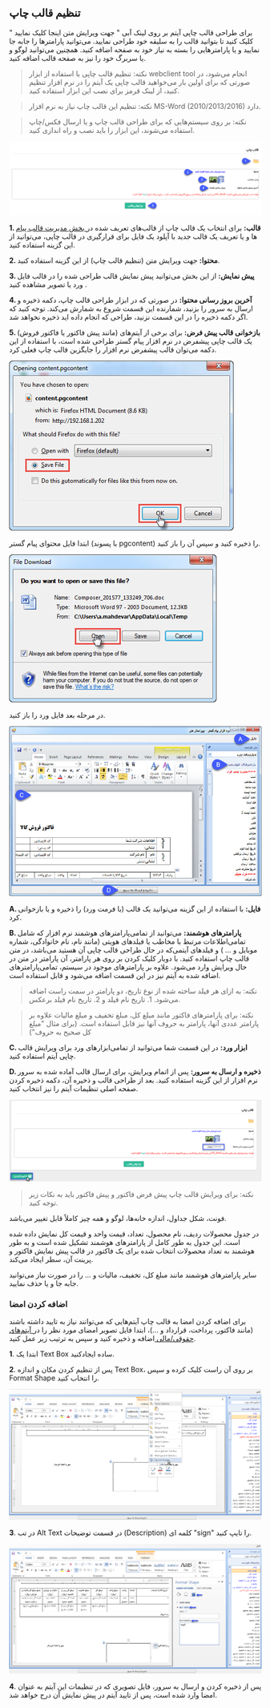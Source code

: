 ## تنظیم قالب چاپ

برای طراحی قالب چاپی آیتم بر روی لینک آبی " جهت ویرایش متن اینجا کلیک نمایید " کلیک کنید تا بتوانید قالب را به سلیقه خود طراحی نمایید. می‌توانید پارامترها را جابه جا نمایید و یا پارامترهایی را بسته به نیاز خود به صفحه اضافه کنید. همچنین می‌توانید لوگو و یا سربرگ خود را نیز به صفحه قالب اضافه کنید.

>  نکته: تنظیم قالب چاپی با استفاده از ابزار webclient tool انجام می‌شود، در صورتی که برای اولین بار می‌خواهید قالب چاپی یک آیتم را در نرم افزار تنظیم کنید، از لینک قرمز برای نصب این ابزار استفاده کنید.


> نکته: تنظیم این قالب چاپ نیاز به نرم افزار MS-Word (2010/2013/2016) دارد.

> نکته: بر روی سیستم‌هایی که برای طراحی قالب چاپ و یا ارسال فکس/چاپ استفاده می‌شوند، این ابزار را باید نصب و راه اندازی کنید.


![](printpreviewdesign1.png)

**1. قالب:** برای انتخاب یک قالب چاپ از  قالب‌های تعریف شده در[ بخش مدیریت قالب پیام ](https://github.com/1stco/PayamGostarDocs/blob/master/help%202.5.4/Basic-Information/Model-message-management/Model-message-management.md)ها  و یا تعریف یک قالب جدید با آپلود یک فایل برای قرارگیری در قالب چاپی، می‌توانید از این گزینه استفاده کنید.

**2. محتوا:** جهت ویرایش متن (تنظیم قالب چاپ) از این گزینه استفاده کنید.

**3.  پیش نمایش:**  از این بخش می‌توانید پیش نمایش قالب طراحی شده را در قالب فایل ورد یا تصویر مشاهده کنید .

**4. آخرین بروز رسانی محتوا:** در صورتی که در ابزار طراحی قالب چاپ، دکمه ذخیره و ارسال به سرور را بزنید، شمارنده این قسمت شروع به شمارش می‌کند. توجه کنید که اگر دکمه ذخیره را در این قسمت نزنید، طراحی که انجام داده اید ذخیره نخواهد شد.

**5. بازخوانی قالب پیش فرض:** برای برخی از آیتم‌های (مانند پیش فاکتور یا فاکتور فروش) یک قالب چاپی پیشفرض در نرم افزار پیام گستر طراحی شده است، با استفاده از این دکمه می‌توان قالب پیشفرض نرم افزار را جایگزین قالب چاپ فعلی کرد.

![](printpreviewdesign2.jpg)

ابتدا فایل محتوای پیام گستر (با پسوند pgcontent) را ذخیره کنید و سپس آن را باز کنید.

![](printpreviewdesign4.jpg)


در مرحله بعد فایل ورد را باز کنید.

![](printpreviewdesign5.jpg)

**A. فایل:** با استفاده از این گزینه می‌توانید یک قالب (با فرمت ورد) را ذخیره و یا بازخوانی کرد.

**B. پارامترهای هوشمند:** می‌توانید از تمامی‌پارامترهای هوشمند نرم افزار که شامل تمامی‌اطلاعات مرتبط با مخاطب یا فیلدهای هویتی (مانند نام، نام خانوادگی، شماره موبایل و ... ) و فیلدهای آیتمی‌که در حال طراحی قالب چاپی آن هستید می‌باشد، در متن قالب چاپ استفاده کنید. با دوبار کلیک کردن بر روی هر پارامتر، آن پارامتر در متن در حال ویرایش وارد می‌شود. علاوه بر پارامترهای موجود در سیستم، تمامی‌پارامترهای اضافه شده به آیتم نیز در این قسمت اضافه می‌شود و قابل استفاده است.

> نکته: به ازای هر فیلد ساخته شده از نوع تاریخ، دو پارامتر در سمت راست اضافه می‌شود. 1. تاریخ نام فیلد و 2. تاریخ نام فیلد برعکس.

> نکته: برای پارامترهای فاکتور مانند مبلغ کل، مبلغ تخفیف و مبلغ مالیات علاوه بر پارامتر عددی آنها، پارامتر به حروف آنها نیز قابل استفاده است. (برای مثال "مبلغ کل صحیح به حروف")

**C. ابزار ورد:** در این قسمت شما می‌توانید از تمامی‌ابزارهای ورد برای ویرایش قالب چاپی آیتم استفاده کنید.

**D. ذخیره و ارسال به سرور:** پس از اتمام ویرایش، برای ارسال قالب آماده شده به سرور نرم افزار از این گزینه استفاده کنید. بعد از طراحی قالب و ذخیره آن، دکمه ذخیره کردن صفحه اصلی تنظیمات آیتم را نیز انتخاب کنید.

![](printpreviewdesign9.png)

> نکته: برای ویرایش قالب چاپ پیش فرض فاکتور و پیش فاکتور باید به نکات زیر توجه کنید.

فونت، شکل جداول، اندازه خانه‌ها، لوگو و همه چیز کاملاً قابل تغییر می‌باشد.

در جدول محصولات ردیف، نام محصول، تعداد، قیمت واحد و قیمت کل نمایش داده شده است. این جدول به طور کامل از پارامترهای هوشمند تشکیل شده است و به طور هوشمند به تعداد محصولات انتخاب شده برای یک فاکتور در قالب پیش نمایش فاکتور و پرینت آن، سطر ایجاد می‌کند.

سایر پارامترهای هوشمند مانند مبلغ کل، تخفیف، مالیات و ... را در صورت نیاز می‌توانید جابه جا و یا حذف نمایید.

### اضافه کردن امضا


برای اضافه کردن امضا به قالب چاپ آیتم‌هایی که می‌توانند نیاز به تایید داشته باشند (مانند فاکتور، پرداخت، قرارداد و ...)، ابتدا فایل تصویر امضای مورد نظر را در[  آیتم‌های حقوقی/مالی ](https://github.com/1stco/PayamGostarDocs/blob/master/help2.5.4/Settings/Personalization-crm/Overview/General-information/Legal-financial-items/Legal-financial-items.md) اضافه و ذخیره کنید و سپس به ترتیب زیر عمل کنید.

**1**. ابتدا یک Text Box ساده ایجادکنید.

**2**. پس از تنظیم کردن مکان و اندازه Text Box، بر روی آن راست کلیک کرده و سپس Format Shape را انتخاب کنید.

![](printpreviewdesign7.png)

**3**. در تب Alt Text در قسمت توضیحات (Description) کلمه ای "sign" را تایپ کنید.

![](printpreviewdesign8.png)

**4**. پس از ذخیره کردن و ارسال به سرور، فایل تصویری که در تنظیمات این آیتم به عنوان امضا وارد شده است، پس از تایید آیتم در پیش نمایش آن درج خواهد شد.

